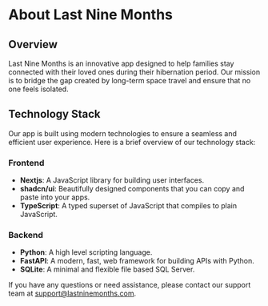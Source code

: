 # About Last Nine Months

## Overview
Last Nine Months is an innovative app designed to help families stay connected with their loved ones during their hibernation period. Our mission is to bridge the gap created by long-term space travel and ensure that no one feels isolated.

## Technology Stack
Our app is built using modern technologies to ensure a seamless and efficient user experience. Here is a brief overview of our technology stack:

### Frontend
- **Nextjs**: A JavaScript library for building user interfaces.
- **shadcn/ui**: Beautifully designed components that you can copy and paste into your apps.
- **TypeScript**: A typed superset of JavaScript that compiles to plain JavaScript.

### Backend
- **Python**: A high level scripting language.
- **FastAPI**: A modern, fast, web framework for building APIs with Python.
- **SQLite**: A minimal and flexible file based SQL Server.

If you have any questions or need assistance, please contact our support team at support@lastninemonths.com.
